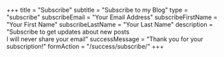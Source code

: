 +++
title = "Subscribe"
subtitle = "Subscribe to my Blog"
type = "subscribe"
subscribeEmail = "Your Email Address"
subscribeFirstName = "Your First Name"
subscribeLastName = "Your Last Name"
description = "Subscribe to get updates about new posts</br>I will never share your email"
successMessage = "Thank you for your subscription!"
formAction = "/success/subscribe/"
+++

